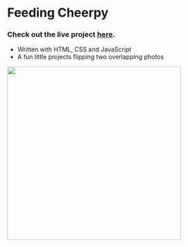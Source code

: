 # Feeding Cheerpy

### Check out the live project [here](https://inomniaparatus-wd.github.io/Feed-Cheerpy/).

-	Written with HTML, CSS and JavaScript
-	A fun little projects flipping two overlapping photos


<img src="https://user-images.githubusercontent.com/78725314/224529943-4a968b7b-f37e-4ee4-8007-75e472e0862a.png" width=400px>
